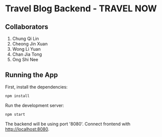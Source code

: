 # Travel Blog Backend - TRAVEL NOW
## Collaborators
1. Chung Qi Lin
2. Cheong Jin Xuan
3. Wong Li Yuan
4. Chan Jia Tong
5. Ong Shi Nee

## Running the App
First, install the dependencies:

```bash
npm install
```

Run the development server:

```bash
npm start
```

The backend will be using port '8080'.
Connect frontend with [http://localhost:8080](http://localhost:8080).
